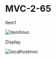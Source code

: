 # MVC-2-65
Item1

![item1mvc](https://user-images.githubusercontent.com/97511935/228363628-ba232386-2307-478d-a1b6-ab81bde51c79.png)

Display

![localhostmvc](https://user-images.githubusercontent.com/97511935/228365208-fca5ec92-ede2-4b68-939c-89c7a2adc09c.jpeg)

